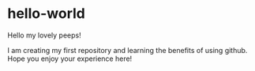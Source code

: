 # hello-world

Hello my lovely peeps!

I am creating my first repository and learning the benefits of using github.
Hope you enjoy your experience here!
